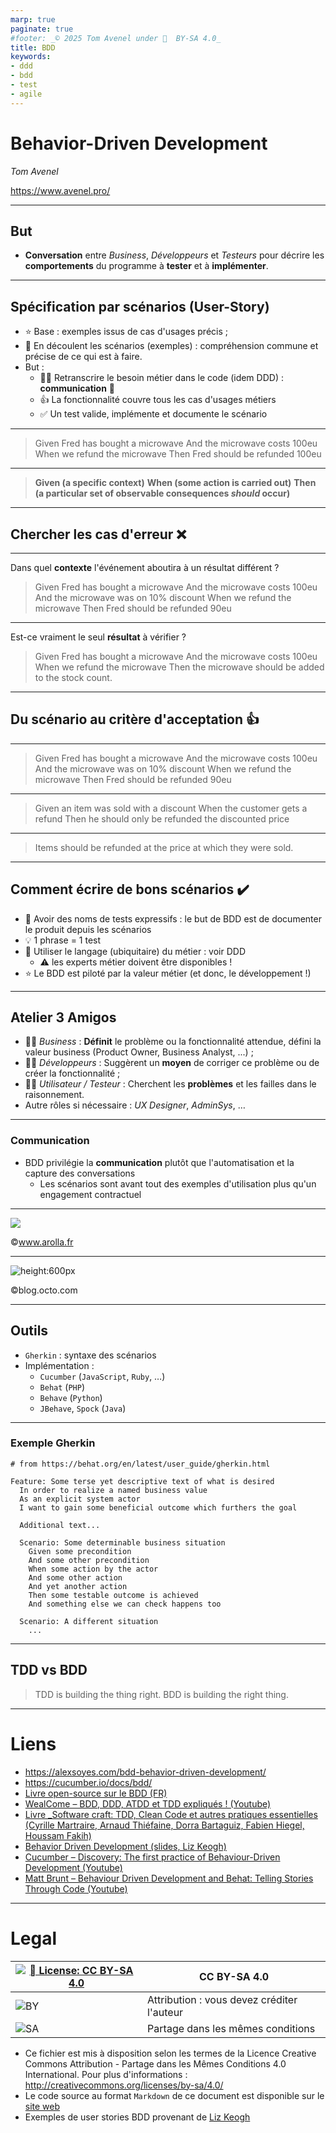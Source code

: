```yaml
---
marp: true
paginate: true
#footer: _© 2025 Tom Avenel under 󰵫  BY-SA 4.0_
title: BDD
keywords:
- ddd
- bdd
- test
- agile
---
```


<!-- _class: titre lead -->

# Behavior-Driven Development

_Tom Avenel_

<https://www.avenel.pro/>

<!-- _footer: "© 2025 Tom Avenel under 󰵫  BY-SA 4.0" -->

---

## But

- **Conversation** entre _Business_, _Développeurs_ et _Testeurs_ pour décrire les **comportements** du programme à **tester** et à **implémenter**.

---

## Spécification par scénarios (User-Story)

- :star: Base : exemples issus de cas d'usages précis ;
- :scroll: En découlent les scénarios (exemples) : compréhension commune et précise de ce qui est à faire.
- But :
  - :office_worker: Retranscrire le besoin métier dans le code (idem DDD) : **communication** :speech_balloon:
  - :thumbsup: La fonctionnalité couvre tous les cas d'usages métiers
  - :white_check_mark: Un test valide, implémente et documente le scénario

---

> Given Fred has bought a microwave
> And the microwave costs 100eu
> When we refund the microwave
> Then Fred should be refunded 100eu

---

> **Given (a specific context)**
> **When (some action is carried out)**
> **Then (a particular set of observable consequences _should_ occur)**

---

## Chercher les cas d'erreur :x:

---

Dans quel **contexte** l'événement aboutira à un résultat différent ?

> Given Fred has bought a microwave
> And the microwave costs 100eu
> And the microwave was on 10% discount
> When we refund the microwave
> Then Fred should be refunded 90eu

---

Est-ce vraiment le seul **résultat** à vérifier ?

> Given Fred has bought a microwave
> And the microwave costs 100eu
> When we refund the microwave
> Then the microwave should be added to the stock count.

---

## Du scénario au critère d'acceptation :thumbsup:

---

> Given Fred has bought a microwave
> And the microwave costs 100eu
> And the microwave was on 10% discount
> When we refund the microwave
> Then Fred should be refunded 90eu

---

> Given an item was sold with a discount
> When the customer gets a refund
> Then he should only be refunded the discounted price

---

> Items should be refunded at the price at which they were sold.

---

## Comment écrire de bons scénarios :heavy_check_mark:

- :scroll: Avoir des noms de tests expressifs : le but de BDD est de documenter le produit depuis les scénarios
- :bulb: 1 phrase = 1 test
- :speech_balloon: Utiliser le langage (ubiquitaire) du métier : voir DDD
  - :warning: les experts métier doivent être disponibles !
- :star: Le BDD est piloté par la valeur métier (et donc, le développement !)

---

## Atelier 3 Amigos

- :office_worker: _Business_ : **Définit** le problème ou la fonctionnalité attendue, défini la valeur business (Product Owner, Business Analyst, ...) ;
- :technologist: _Développeurs_ : Suggèrent un **moyen** de corriger ce problème ou de créer la fonctionnalité ;
- :scientist: _Utilisateur / Testeur_ : Cherchent les **problèmes** et les failles dans le raisonnement.
- Autre rôles si nécessaire : _UX Designer_, _AdminSys_, …

---

### Communication

- BDD privilégie la **communication** plutôt que l'automatisation et la capture des conversations
  - Les scénarios sont avant tout des exemples d'utilisation plus qu'un engagement contractuel

---

![](http://www.arolla.fr/blog/wp-content/uploads/2012/06/bdd-dialogue.png)

<span class="legende">©www.arolla.fr</span>

---

![height:600px](https://blog.octo.com/le-bdd/behavior-driven-development-1-702x1024.webp)

<span class="legende">©blog.octo.com</span>

---

## Outils

- `Gherkin` : syntaxe des scénarios
- Implémentation :
  - `Cucumber` (`JavaScript`, `Ruby`, …)
  - `Behat` (`PHP`)
  - `Behave` (`Python`)
  - `JBehave`, `Spock` (`Java`)

---

### Exemple Gherkin

```gherkin
# from https://behat.org/en/latest/user_guide/gherkin.html

Feature: Some terse yet descriptive text of what is desired
  In order to realize a named business value
  As an explicit system actor
  I want to gain some beneficial outcome which furthers the goal

  Additional text...

  Scenario: Some determinable business situation
    Given some precondition
    And some other precondition
    When some action by the actor
    And some other action
    And yet another action
    Then some testable outcome is achieved
    And something else we can check happens too

  Scenario: A different situation
    ...
```

---

## TDD vs BDD

> TDD is building the thing right.
> BDD is building the right thing.

---

<!-- class: liens -->
# Liens

- <https://alexsoyes.com/bdd-behavior-driven-development/>
- <https://cucumber.io/docs/bdd/>
- [Livre open-source sur le BDD (FR)](https://github.com/Halleck45/livre-developpement-pilote-comportement)
- [WealCome – BDD, DDD, ATDD et TDD expliqués ! (Youtube)](https://www.youtube.com/watch?v=jxBmKvS7lAo)
- [Livre _Software craft: TDD, Clean Code et autres pratiques essentielles (Cyrille Martraire, Arnaud Thiéfaine, Dorra Bartaguiz, Fabien Hiegel, Houssam Fakih)](https://www.decitre.fr/livres/software-craft-9782100825202.html)
- [Behavior Driven Development (slides, Liz Keogh)][LizKeogh]
- [Cucumber – Discovery: The first practice of Behaviour-Driven Development (Youtube)](https://www.youtube.com/watch?v=JuWEQsE7Hlo)
- [Matt Brunt – Behaviour Driven Development and Behat: Telling Stories Through Code (Youtube)](https://www.youtube.com/watch?v=bCLlBgYQoIk)

[LizKeogh]: https://www.slideshare.net/lunivore/behavior-driven-development-11754474

---

<!-- class: legal -->

# Legal

| [![󰵫  License: CC BY-SA 4.0](https://mirrors.creativecommons.org/presskit/buttons/88x31/svg/by-sa.svg)](http://creativecommons.org/licenses/by-sa/4.0/) | CC BY-SA 4.0 |
| ---------------------------------------------------------------- | ------------------------------------------ |
| ![BY](https://mirrors.creativecommons.org/presskit/icons/by.svg) | Attribution : vous devez créditer l'auteur |
| ![SA](https://mirrors.creativecommons.org/presskit/icons/sa.svg) | Partage dans les mêmes conditions          |

- Ce fichier est mis à disposition selon les termes de la Licence Creative Commons Attribution - Partage dans les Mêmes Conditions 4.0 International. Pour plus d'informations : <http://creativecommons.org/licenses/by-sa/4.0/>
- Le code source au format `Markdown` de ce document est disponible sur le [site web][site-perso]
- Exemples de user stories BDD provenant de [Liz Keogh][LizKeogh]

[site-perso]: https://www.avenel.pro/

